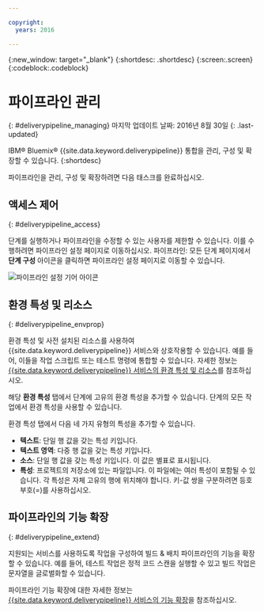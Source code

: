 ```yaml
---

copyright:
  years: 2016

---
```

<!-- Copyright info at top of file: REQUIRED
    The copyright info is YAML content that must occur at the top of the MD file, before attributes are listed.
    It must be surrounded by 3 dashes.
    The value "years" can contain just one year or a two years separated by a comma. (years: 2014, 2016)
    Indentation as per the previous template must be preserved.
-->

{:new_window: target="_blank"}
{:shortdesc: .shortdesc}
{:screen:.screen}
{:codeblock:.codeblock}

# 파이프라인 관리
{: #deliverypipeline_managing}
마지막 업데이트 날짜: 2016년 8월 30일
{: .last-updated}

IBM&reg; Bluemix&reg; {{site.data.keyword.deliverypipeline}} 통합을 관리, 구성 및 확장할 수 있습니다.
{:shortdesc}

파이프라인을 관리, 구성 및 확장하려면 다음 태스크를 완료하십시오. 

## 액세스 제어
{: #deliverypipeline_access}

단계를 실행하거나 파이프라인을 수정할 수 있는 사용자를 제한할 수 있습니다. 이를 수행하려면 파이프라인 설정 페이지로 이동하십시오. 파이프라인: 모든 단계 페이지에서 **단계 구성** 아이콘을 클릭하면 파이프라인 설정 페이지로 이동할 수 있습니다. 

![파이프라인 설정 기어 아이콘](./images/pipeline_settings.png)

## 환경 특성 및 리소스
{: #deliverypipeline_envprop}

환경 특성 및 사전 설치된 리소스를 사용하여 {{site.data.keyword.deliverypipeline}} 서비스와 상호작용할 수 있습니다. 예를 들어, 이들을 작업 스크립트 또는 테스트 명령에 통합할 수 있습니다. 자세한 정보는 [{{site.data.keyword.deliverypipeline}} 서비스의 환경 특성 및 리소스](./deploy_var.html)를 참조하십시오. 

해당 **환경 특성** 탭에서 단계에 고유의 환경 특성을 추가할 수 있습니다. 단계의 모든 작업에서 환경 특성을 사용할 수 있습니다. 

환경 특성 탭에서 다음 네 가지 유형의 특성을 추가할 수 있습니다. 
* **텍스트**: 단일 행 값을 갖는 특성 키입니다. 
* **텍스트 영역**: 다중 행 값을 갖는 특성 키입니다. 
* **소스**: 단일 행 값을 갖는 특성 키입니다. 이 값은 별표로 표시됩니다. 
* **특성**: 프로젝트의 저장소에 있는 파일입니다. 이 파일에는 여러 특성이 포함될 수 있습니다. 각 특성은 자체 고유의 행에 위치해야 합니다. 키-값 쌍을 구분하려면 등호 부호(=)를 사용하십시오. 

## 파이프라인의 기능 확장
{: #deliverypipeline_extend}

지원되는 서비스를 사용하도록 작업을 구성하여 빌드 & 배치 파이프라인의 기능을 확장할 수 있습니다. 예를 들어, 테스트 작업은 정적 코드 스캔을 실행할 수 있고 빌드 작업은 문자열을 글로벌화할 수 있습니다. 

파이프라인 기능 확장에 대한 자세한 정보는 [{{site.data.keyword.deliverypipeline}} 서비스의 기능 확장](./deliverypipeline_extension.html)을 참조하십시오. 

<!-- [1]: https://www.ng.bluemix.net/docs/manageapps/deployingapps.html#appmanifest
[2]: https://www.ng.bluemix.net/docs/#services/DeliveryPipeline/index.html#getstartwithCD
[3]: http://docs.cloudfoundry.org/devguide/installcf/whats-new-v6.html#push
[4]: https://console.ng.bluemix.net/?ace_base=true/#/pricing/cloudOEPaneId=pricing
[5]: ./images/open_logs.png
[6]: #manifests
[7]: ./images/runbar-annotated-dark.png
[8]: ./images/input_tab_only_execute.png
[9]: ./images/deploy_to.png
[10]: ./images/view_logs_and_history.png
[11]: ./images/play_button.png
[12]: ./images/basicAnimate.gif
[13]: ./images/AddStage.png
[14]: ./images/AddJob.png
[15]: ./images/jobs.png
[16]: ./images/RunStage.png
[17]: https://www.ng.bluemix.net/docs/starters/container_pipeline.html#container_pipeline
[18]: ../../../tutorials/basicbuild
[19]: #add_stage
[20]: #add_job
[21]: ../deploy_ext
[22]: ./images/pipeline_settings_icon.png
[23]: ./images/pipeline_settings.png
[24]: https://www.ng.bluemix.net/docs/services/reqnsi.html#add_service
[25]: ../deploy_var
[26]: ./images/click_stage_run_number.png
[27]: ./images/diagram.jpg -->
